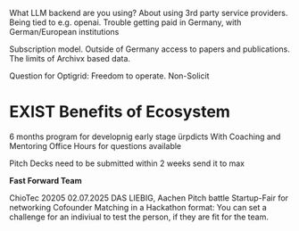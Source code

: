 What LLM backend are you using?
About using 3rd party service providers. Being tied to e.g. openai.
Trouble getting paid in Germany, with German/European institutions


Subscription model.
Outside of Germany access to papers and publications. 
The limits of Archivx based data.

Question for Optigrid:
Freedom to operate. Non-Solicit

# EXIST Benefits of Ecosystem
6 months program for developnig early stage ürpdicts
With Coaching and Mentoring
Office Hours for questions available


Pitch Decks need to be submitted within 2 weeks
send it to max

**Fast Forward Team**

ChioTec 20205
02.07.2025
DAS LIEBIG, Aachen
Pitch battle
Startup-Fair for networking
Cofounder Matching in a Hackathon format: You can set a challenge for an indiviual to test the person, if they are fit for the team.